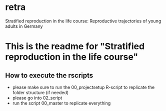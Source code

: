 # retra
Stratified reproduction in the life course: Reproductive trajectories of young adults in Germany

# This is the readme for "Stratified reproduction in the life course"

## How to execute the rscripts

- please make sure to run the 00_projectsetup R-script to replicate the folder structure (if needed)
- please go into 02_script
- run the script 00_master to replicate everything


